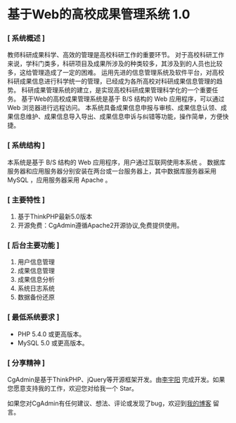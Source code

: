 基于Web的高校成果管理系统 1.0
===============


### [ 系统概述 ]

教师科研成果科学、高效的管理是高校科研工作的重要环节。
对于高校科研工作来说，学科门类多，科研项目及成果所涉及的种类较多，其涉及到的人员也比较多，这给管理造成了一定的困难。
运用先进的信息管理系统及软件平台，对高校科研成果信息进行科学统一的管理，已经成为各所高校对科研成果信息管理的趋势。
科研成果管理系统的建立，是实现高校科研成果管理科学化的一个重要任务。
基于Web的高校成果管理系统是基于 B/S 结构的 Web 应用程序，可以通过 Web 浏览器进行远程访问。
本系统具备成果信息申报与审核、成果信息认领、成果信息维护、成果信息导入导出、成果信息申诉与纠错等功能，操作简单，方便快捷。

### [ 系统结构 ]
本系统是基于 B/S 结构的 Web 应用程序，用户通过互联网使用本系统 。
数据库服务器和应用服务器分别安装在两台或一台服务器上，其中数据库服务器采用 MySQL ，应用服务器采用 Apache 。

### [ 主要特性 ]

1. 基于ThinkPHP最新5.0版本
2. 开源免费：CgAdmin遵循Apache2开源协议,免费提供使用。

### [ 后台主要功能 ]

1. 用户信息管理
2. 成果信息管理
3. 成果信息分析
4. 系统日志系统
5. 数据备份还原

### [ 最低系统要求 ]

- PHP 5.4.0 或更高版本。
- MySQL 5.0 或更高版本。

### [ 分享精神 ]


CgAdmin是基于ThinkPHP、jQuery等开源框架开发。由[李宇阳](http://blog.csdn.net/leiflyy) 完成开发。如果您愿意支持我的工作，欢迎您对给我一个 Star。

如果您对CgAdmin有任何建议、想法、评论或发现了bug，欢迎到[我的博客](http://blog.csdn.net/leiflyy) 留言。
